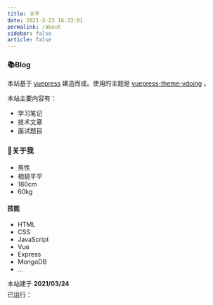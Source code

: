 ```yaml
---
title: 关于
date: 2021-3-23 16:33:01
permalink: /about
sidebar: false
article: false
---
```


### 📚Blog
本站基于 [vuepress](https://vuepress.vuejs.org/zh/) 建造而成。使用的主题是 [vuepress-theme-vdoing](https://github.com/xugaoyi/vuepress-theme-vdoing) 。 

本站主要内容有：
* 学习笔记
* 技术文章
* 面试题目


<!-- [更新日志](https://github.com/xugaoyi/vuepress-theme-vdoing/commits/master) -->

<!-- ### 🎨Theme

[<img src="https://github-readme-stats.vercel.app/api/pin/?username=xugaoyi&amp;repo=vuepress-theme-vdoing" alt="ReadMe Card" class="no-zoom">](https://github.com/xugaoyi/vuepress-theme-vdoing)
[<img src="https://github-readme-stats.vercel.app/api/pin/?username=xugaoyi&amp;repo=vuepress-theme-vdoing-doc" alt="ReadMe Card" class="no-zoom">](https://doc.xugaoyi.com/)

本站主题是 [`Vdoing`](https://github.com/xugaoyi/vuepress-theme-vdoing)，这是一款简洁高效的VuePress 知识管理&博客 主题。旨在轻松打造一个`结构化`与`碎片化`并存的个人在线知识库&博客，让你的知识海洋像一本本书一样清晰易读。配合多维索引，让每一个知识点都可以快速定位！ 更多[详情](https://github.com/xugaoyi/vuepress-theme-vdoing)。 -->

<!-- <a href="https://github.com/xugaoyi/vuepress-theme-vdoing" target="_blank"><img src='https://img.shields.io/github/stars/xugaoyi/vuepress-theme-vdoing' alt='GitHub stars' class="no-zoom"></a>
<a href="https://github.com/xugaoyi/vuepress-theme-vdoing" target="_blank"><img src='https://img.shields.io/github/forks/xugaoyi/vuepress-theme-vdoing' alt='GitHub forks' class="no-zoom"></a> -->


### 🐼关于我
* 男性
* 相貌平平
* 180cm
* 60kg

#### 技能
* HTML
* CSS
* JavaScript
* Vue
* Express
* MongoDB
* ...

<script>
  // export default {
  //   data(){
  //     return {
  //       qqUrl: 'tencent://message/?uin=894072666&Site=&Menu=yes'
  //     }
  //   },
  //   mounted(){
  //     const flag =  navigator.userAgent.match(/(phone|pad|pod|iPhone|iPod|ios|iPad|Android|Mobile|BlackBerry|IEMobile|MQQBrowser|JUC|Fennec|wOSBrowser|BrowserNG|WebOS|Symbian|Windows Phone)/i);
  //     if(flag){
  //       this.qqUrl = 'mqqwpa://im/chat?chat_type=wpa&uin=894072666&version=1&src_type=web&web_src=oicqzone.com'
  //     }
  //   }
  // }
</script>

<p style="margin-bottom: 0;">本站建于 <b>2021/03/24</b></p>
<p style="margin-top: 5px;">
  已运行：<span id="span_dt_dt" style="font-family:Comic Sans MS, cursive, sans-serif	" />
</p>
<script>
  /*建站时间*/
  function show_date_time() {
    window.setTimeout("show_date_time()", 1e3);
    var BirthDay = new Date("2021/03/24"),
        today = new Date,
        timeold = today.getTime() - BirthDay.getTime(),
        msPerDay = 864e5,
        e_daysold = timeold / msPerDay,
        daysold = Math.floor(e_daysold),
        e_hrsold = 24 * (e_daysold - daysold),
        hrsold = Math.floor(e_hrsold),
        e_minsold = 60 * (e_hrsold - hrsold),
        minsold = Math.floor(60 * (e_hrsold - hrsold)),
        seconds = Math.floor(60 * (e_minsold - minsold));
    span_dt_dt.innerHTML = daysold + "天" + hrsold + "小时" + minsold + "分" + seconds + "秒";
  }
  show_date_time();
</script>